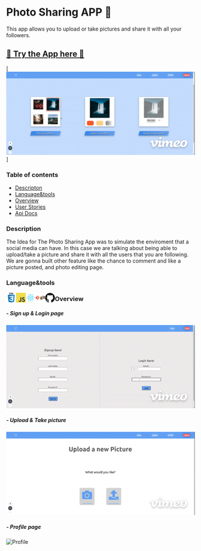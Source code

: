 # Photo Sharing APP 📸

This app allows you to upload or take pictures and share it with all your followers.

## [📸 Try the App here 🤳 ]()

[![Preview](https://github.com/afaf98/IG-Clone/blob/main/ImagesReadME/home.gif)]

### Table of contents

- [Descripton](#Description)
- [Language&tools](#Language&tools)
- [Overview](#Overview)
- [User Stories](#User-Stories)
- [Api Docs](#Api-Docs)

### Description

The Idea for The Photo Sharing App was to simulate the enviroment that a social media can have. In this case we are talking about being able to upload/take a picture and share it with all the users that you are following. We are gonna built other feature like the chance to comment and like a picture posted, and photo editing page.

### Language&tools

<img align="left" alt="CSS3" width="26px" src="https://raw.githubusercontent.com/github/explore/80688e429a7d4ef2fca1e82350fe8e3517d3494d/topics/css/css.png" />
<img align="left" alt="JavaScript" width="26px" src="https://raw.githubusercontent.com/github/explore/80688e429a7d4ef2fca1e82350fe8e3517d3494d/topics/javascript/javascript.png" />
<img align="left" alt="React" width="26px" src="https://raw.githubusercontent.com/github/explore/80688e429a7d4ef2fca1e82350fe8e3517d3494d/topics/react/react.png" />
<img align="left" alt="Git" width="26px" src="https://raw.githubusercontent.com/github/explore/80688e429a7d4ef2fca1e82350fe8e3517d3494d/topics/git/git.png" />
<img align="left" alt="GitHub" width="26px" src="https://raw.githubusercontent.com/github/explore/78df643247d429f6cc873026c0622819ad797942/topics/github/github.png" />

### Overview

##### - Sign up & Login page

![Signin](https://github.com/afaf98/IG-Clone/blob/main/ImagesReadME/signin.gif)

##### - Upload & Take picture

![Upload](https://github.com/afaf98/IG-Clone/blob/main/ImagesReadME/takePhoto.gif)

##### - Profile page

![Profile](https://github.com/afaf98/IG-Clone/blob/main/ImagesReadME/profile.gif)
